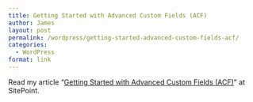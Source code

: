 ```yaml
---
title: Getting Started with Advanced Custom Fields (ACF)
author: James
layout: post
permalink: /wordpress/getting-started-advanced-custom-fields-acf/
categories:
  - WordPress
format: link
---
```

Read my article &#8220;<a title="Getting Started with Advanced Custom Fields (ACF)" href="http://www.sitepoint.com/getting-started-with-advanced-custom-fields/" target="_blank">Getting Started with Advanced Custom Fields (ACF)</a>&#8221; at SitePoint.